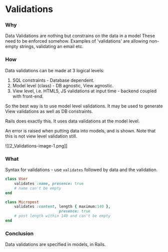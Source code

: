 # Validations

### Why
Data Validations are nothing but constrains on the data in a model
These need to be enforced somehow. Examples of 'validations' are allowing non-empty strings, validating an email etc.

### How
Data validations can be made at 3 logical levels:
1. SQL constraints - Database dependent.
2. Model level (class) - DB agnostic, View agnostic.
3. View level, i.e. HTML5, JS validations at input time - backend coupled with front-end.

So the best way is to use model level validations. It may be used to generate View validations as well as DB constraints.

Rails does exactly this. It uses data validations at the model level.

An error is raised when putting data into models, and is shown. Note that this is not view level validation still.

![[2_Validations-image-1.png]]
 

### What
Syntax for validations - use `validates` followed by data and the validation.
```ruby
class User
	validates :name, presence: true
	# name can't be empty
end

class Micropost
	validates :content, length { maximum:140 },
						presence: true
	# post length within 140 and can't be empty
end
```

### Conclusion
Data validations are specified in models, in Rails.
